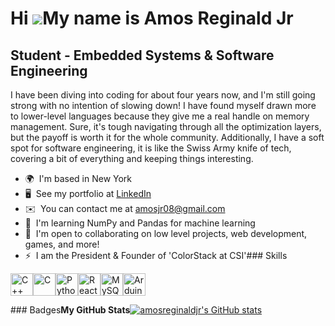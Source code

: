 Hi ![](https://user-images.githubusercontent.com/18350557/176309783-0785949b-9127-417c-8b55-ab5a4333674e.gif)My name is Amos Reginald Jr
========================================================================================================================================

Student - Embedded Systems & Software Engineering
-------------------------------------------------

I have been diving into coding for about four years now, and I'm still going strong with no intention of slowing down! I have found myself drawn more to lower-level languages because they give me a real handle on memory management. Sure, it's tough navigating through all the optimization layers, but the payoff is worth it for the whole community. Additionally, I have a soft spot for software engineering, it is like the Swiss Army knife of tech, covering a bit of everything and keeping things interesting.

*   🌍  I'm based in New York
*   🖥️  See my portfolio at [LinkedIn](http://www.linkedin.com/in/amos-reginald-jr-3b21011a4/)
*   ✉️  You can contact me at [amosjr08@gmail.com](mailto:amosjr08@gmail.com)
*   🧠  I'm learning NumPy and Pandas for machine learning
*   🤝  I'm open to collaborating on low level projects, web development, games, and more!
*   ⚡  I am the President & Founder of 'ColorStack at CSI'### Skills 
<p align="left">
<a href="https://docs.microsoft.com/en-us/cpp/?view=msvc-170" target="_blank" rel="noreferrer"><img src="https://raw.githubusercontent.com/danielcranney/readme-generator/main/public/icons/skills/cplusplus-colored.svg" width="36" height="36" alt="C++" /></a><a href="https://docs.microsoft.com/en-us/cpp/?view=msvc-170" target="_blank" rel="noreferrer"><img src="https://raw.githubusercontent.com/danielcranney/readme-generator/main/public/icons/skills/c-colored.svg" width="36" height="36" alt="C" /></a><a href="https://www.python.org/" target="_blank" rel="noreferrer"><img src="https://raw.githubusercontent.com/danielcranney/readme-generator/main/public/icons/skills/python-colored.svg" width="36" height="36" alt="Python" /></a><a href="https://reactjs.org/" target="_blank" rel="noreferrer"><img src="https://raw.githubusercontent.com/danielcranney/readme-generator/main/public/icons/skills/react-colored.svg" width="36" height="36" alt="React" /></a><a href="https://www.mysql.com/" target="_blank" rel="noreferrer"><img src="https://raw.githubusercontent.com/danielcranney/readme-generator/main/public/icons/skills/mysql-colored.svg" width="36" height="36" alt="MySQL" /></a><a href="https://store.arduino.cc/?gclid=Cj0KCQjw2eilBhCCARIsAG0Pf8uueBifykWcsSS4LPESeGQfxGVKJYnzV7bz471XfknQJy_1VINVWM8aAkLtEALw_wcB" target="_blank" rel="noreferrer"><img src="https://raw.githubusercontent.com/danielcranney/readme-generator/main/public/icons/skills/arduino-colored.svg" width="36" height="36" alt="Arduino" /></a>
                    </p>
                    </picture>
                    </a></p>### Badges<b>My GitHub Stats</b><a
                      href="http://www.github.com/amosreginaldjr"><img src="https://github-readme-stats.vercel.app/api?username=amosreginaldjr&show_icons=true&hide=&count_private=true&title_color=0891b2&text_color=ffffff&icon_color=0891b2&bg_color=1c1917&hide_border=true&show_icons=true" alt="amosreginaldjr's GitHub stats" /></a>
